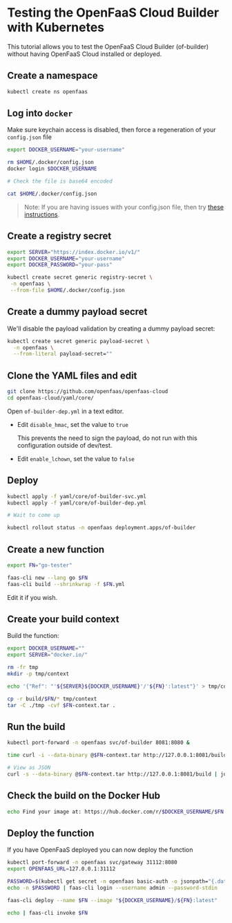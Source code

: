 
# Testing the OpenFaaS Cloud Builder with Kubernetes

This tutorial allows you to test the OpenFaaS Cloud Builder (of-builder) without having OpenFaaS Cloud installed or deployed.

## Create a namespace

```sh
kubectl create ns openfaas
```

## Log into `docker`

Make sure keychain access is disabled, then force a regeneration of your `config.json` file

```sh
export DOCKER_USERNAME="your-username"

rm $HOME/.docker/config.json
docker login $DOCKER_USERNAME

# Check the file is base64 encoded

cat $HOME/.docker/config.json
```

> Note: If you are having issues with your config.json file, then try [these instructions](https://github.com/openfaas-incubator/ofc-bootstrap#prepare-your-docker-registry).

## Create a registry secret

```sh
export SERVER="https://index.docker.io/v1/"
export DOCKER_USERNAME="your-username"
export DOCKER_PASSWORD="your-pass"

kubectl create secret generic registry-secret \
 -n openfaas \
 --from-file $HOME/.docker/config.json
```

## Create a dummy payload secret

We'll disable the payload validation by creating a dummy payload secret:

```sh
kubectl create secret generic payload-secret \
  -n openfaas \
  --from-literal payload-secret=""
```

## Clone the YAML files and edit

```sh
git clone https://github.com/openfaas/openfaas-cloud
cd openfaas-cloud/yaml/core/
```

Open `of-builder-dep.yml` in a text editor.

* Edit `disable_hmac`, set the value to `true`

  This prevents the need to sign the payload, do not run with this configuration outside of dev/test.

* Edit `enable_lchown`, set the value to `false`

## Deploy

```sh
kubectl apply -f yaml/core/of-builder-svc.yml
kubectl apply -f yaml/core/of-builder-dep.yml

# Wait to come up

kubectl rollout status -n openfaas deployment.apps/of-builder
```

## Create a new function

```sh
export FN="go-tester"

faas-cli new --lang go $FN
faas-cli build --shrinkwrap -f $FN.yml
```

Edit it if you wish.

## Create your build context

Build the function:

```sh
export DOCKER_USERNAME=""
export SERVER="docker.io/"

rm -fr tmp
mkdir -p tmp/context

echo '{"Ref": "'${SERVER}${DOCKER_USERNAME}'/'${FN}':latest"}' > tmp/com.openfaas.docker.config

cp -r build/$FN/* tmp/context
tar -C ./tmp -cvf $FN-context.tar .
```

## Run the build

```sh
kubectl port-forward -n openfaas svc/of-builder 8081:8080 &

time curl -i --data-binary @$FN-context.tar http://127.0.0.1:8081/build

# View as JSON
curl -s --data-binary @$FN-context.tar http://127.0.0.1:8081/build | jq
```

## Check the build on the Docker Hub

```sh
echo Find your image at: https://hub.docker.com/r/$DOCKER_USERNAME/$FN
```

## Deploy the function

If you have OpenFaaS deployed you can now deploy the function

```sh
kubectl port-forward -n openfaas svc/gateway 31112:8080
export OPENFAAS_URL=127.0.0.1:31112

PASSWORD=$(kubectl get secret -n openfaas basic-auth -o jsonpath="{.data.basic-auth-password}" | base64 --decode; echo)
echo -n $PASSWORD | faas-cli login --username admin --password-stdin

faas-cli deploy --name $FN --image "${DOCKER_USERNAME}/${FN}:latest"

echo | faas-cli invoke $FN
```
